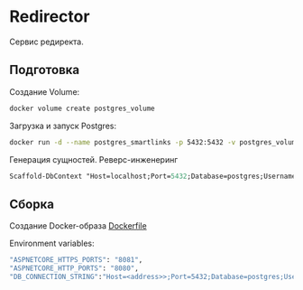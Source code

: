 # Redirector

Сервис редиректа.

## Подготовка

Создание Volume:

```sh
docker volume create postgres_volume
```

Загрузка и запуск Postgres:

```sh
docker run -d --name postgres_smartlinks -p 5432:5432 -v postgres_volume:/var/lib/postgresql/data -e POSTGRES_PASSWORD=postgres -t postgres
```

Генерация сущностей. Реверс-инженеринг

```ps
Scaffold-DbContext "Host=localhost;Port=5432;Database=postgres;Username=postgres;Password=postgres" Npgsql.EntityFrameworkCore.PostgreSQL  -schema Public -table smartlinks -project ani_model -OutputDir "Entities" -ContextDir "Infrastructure\EntityFramework\Contexts" -NoPluralize -NoOnConfiguring -Context ModelContext
```

## Сборка

Создание Docker-образа [Dockerfile](/Redirector/Dockerfile)

Environment variables:

```sh
"ASPNETCORE_HTTPS_PORTS": "8081",
"ASPNETCORE_HTTP_PORTS": "8080",
"DB_CONNECTION_STRING":"Host=<address>>;Port=5432;Database=postgres;Username=postgres;Password=postgres"
```
